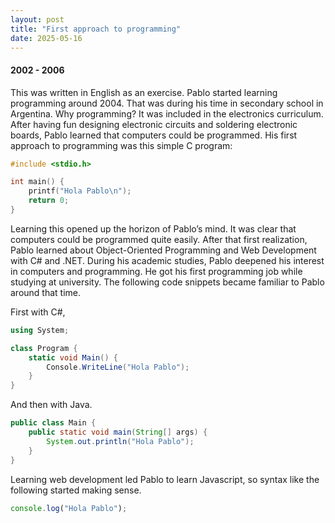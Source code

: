 ```yaml
---
layout: post
title: "First approach to programming"
date: 2025-05-16
---
```

#### 2002 - 2006
This was written in English as an exercise. Pablo started learning programming around 2004. That was during his time in secondary school in Argentina. Why programming? It was included in the electronics curriculum. After having fun designing electronic circuits and soldering electronic boards, Pablo learned that computers could be programmed. His first approach to programming was this simple C program:

```c
#include <stdio.h>

int main() {
    printf("Hola Pablo\n");
    return 0;
}
```

Learning this opened up the horizon of Pablo’s mind. It was clear that computers could be programmed quite easily. After that first realization, Pablo learned about Object-Oriented Programming and Web Development with C# and .NET. During his academic studies, Pablo deepened his interest in computers and programming. He got his first programming job while studying at university. The following code snippets became familiar to Pablo around that time.

First with C#,
```csharp
using System;

class Program {
    static void Main() {
        Console.WriteLine("Hola Pablo");
    }
}
```
And then with Java.
```java
public class Main {
    public static void main(String[] args) {
        System.out.println("Hola Pablo");
    }
}
```

Learning web development led Pablo to learn Javascript, so syntax like the following started making sense.
```javascript
console.log("Hola Pablo");
```
